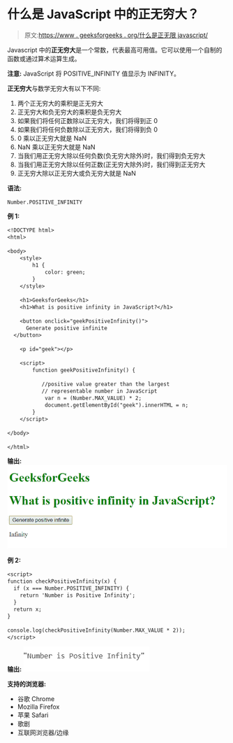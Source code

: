 # 什么是 JavaScript 中的正无穷大？

> 原文:[https://www . geeksforgeeks . org/什么是正无限 javascript/](https://www.geeksforgeeks.org/what-is-positive-infinity-in-javascript/)

Javascript 中的**正无穷大**是一个常数，代表最高可用值。它可以使用一个自制的函数或通过算术运算生成。

**注意:** JavaScript 将 POSITIVE_INFINITY 值显示为 INFINITY。

**正无穷大**与数学无穷大有以下不同:

1.  两个正无穷大的乘积是正无穷大
2.  正无穷大和负无穷大的乘积是负无穷大
3.  如果我们将任何正数除以正无穷大，我们将得到正 0
4.  如果我们将任何负数除以正无穷大，我们将得到负 0
5.  0 乘以正无穷大就是 NaN
6.  NaN 乘以正无穷大就是 NaN
7.  当我们用正无穷大除以任何负数(负无穷大除外)时，我们得到负无穷大
8.  当我们用正无穷大除以任何正数(正无穷大除外)时，我们得到正无穷大
9.  正无穷大除以正无穷大或负无穷大就是 NaN

**语法:**

```
Number.POSITIVE_INFINITY
```

**例 1:**

```
<!DOCTYPE html>
<html>

<body>
    <style>
        h1 {
            color: green;
        }
    </style>

    <h1>GeeksforGeeks</h1>
    <h1>What is positive infinity in JavaScript?</h1>

    <button onclick="geekPositiveInfinity()">
      Generate positive infinite
  </button>

    <p id="geek"></p>

    <script>
        function geekPositiveInfinity() {

           //positive value greater than the largest
           // representable number in JavaScript
            var n = (Number.MAX_VALUE) * 2;
            document.getElementById("geek").innerHTML = n;
        }
    </script>

</body>

</html>
```

**输出:**
![](img/a7d320face58e0b2e9756d14ea6c9124.png)

**例 2:**

```
<script>
function checkPositiveInfinity(x) {
  if (x === Number.POSITIVE_INFINITY) {
    return 'Number is Positive Infinity';
  }
  return x;
}

console.log(checkPositiveInfinity(Number.MAX_VALUE * 2));
</script>
```

**输出:**
![](img/6f2ac2d6800f81b1d71a44b6a0a3379c.png)

**支持的浏览器:**

*   谷歌 Chrome
*   Mozilla Firefox
*   苹果 Safari
*   歌剧
*   互联网浏览器/边缘